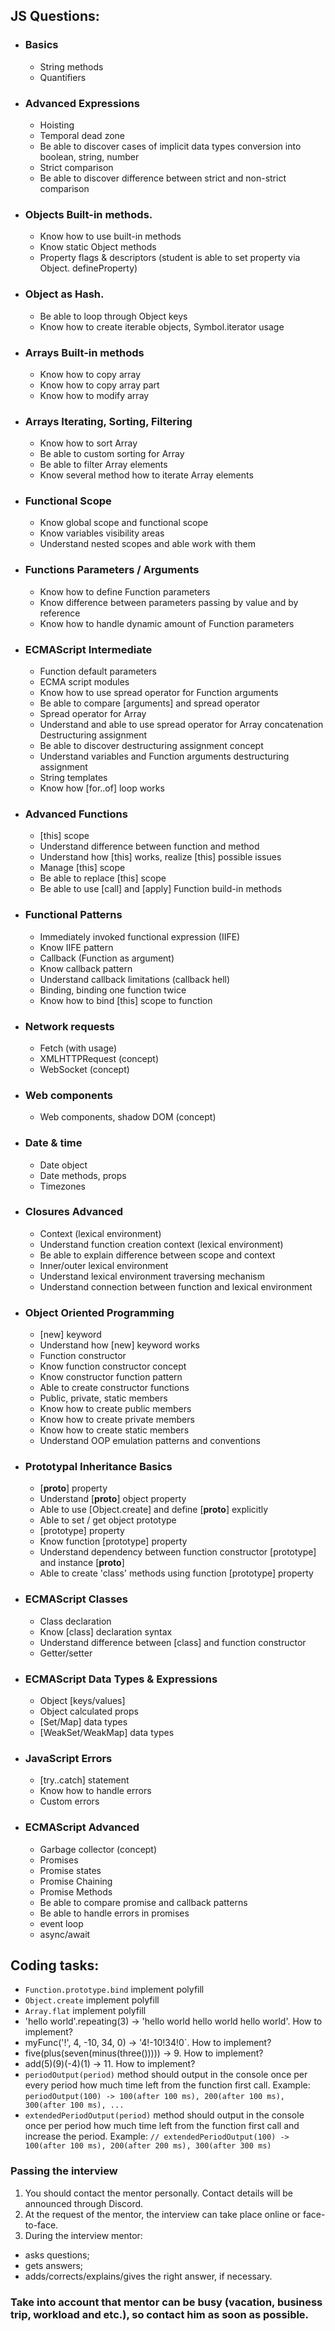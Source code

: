 ## JS Questions:

- ### Basics

  - String methods
  - Quantifiers

- ### Advanced Expressions

  - Hoisting
  - Temporal dead zone
  - Be able to discover cases of implicit data types conversion into boolean, string, number
  - Strict comparison
  - Be able to discover difference between strict and non-strict comparison

- ### Objects Built-in methods.

  - Know how to use built-in methods
  - Know static Object methods
  - Property flags & descriptors (student is able to set property via Object. defineProperty)

- ### Object as Hash.

  - Be able to loop through Object keys
  - Know how to create iterable objects, Symbol.iterator usage

- ### Arrays Built-in methods

  - Know how to copy array
  - Know how to copy array part
  - Know how to modify array

- ### Arrays Iterating, Sorting, Filtering

  - Know how to sort Array
  - Be able to custom sorting for Array
  - Be able to filter Array elements
  - Know several method how to iterate Array elements

- ### Functional Scope

  - Know global scope and functional scope
  - Know variables visibility areas
  - Understand nested scopes and able work with them

- ### Functions Parameters / Arguments

  - Know how to define Function parameters
  - Know difference between parameters passing by value and by reference
  - Know how to handle dynamic amount of Function parameters

- ### ECMAScript Intermediate

  - Function default parameters
  - ECMA script modules
  - Know how to use spread operator for Function arguments
  - Be able to compare [arguments] and spread operator
  - Spread operator for Array
  - Understand and able to use spread operator for Array concatenation
    Destructuring assignment
  - Be able to discover destructuring assignment concept
  - Understand variables and Function arguments destructuring assignment
  - String templates
  - Know how [for..of] loop works

- ### Advanced Functions

  - [this] scope
  - Understand difference between function and method
  - Understand how [this] works, realize [this] possible issues
  - Manage [this] scope
  - Be able to replace [this] scope
  - Be able to use [call] and [apply] Function build-in methods

- ### Functional Patterns

  - Immediately invoked functional expression (IIFE)
  - Know IIFE pattern
  - Callback (Function as argument)
  - Know callback pattern
  - Understand callback limitations (callback hell)
  - Binding, binding one function twice
  - Know how to bind [this] scope to function

- ### Network requests

  - Fetch (with usage)
  - XMLHTTPRequest (concept)
  - WebSocket (concept)

- ### Web components

  - Web components, shadow DOM (concept)

- ### Date & time
  - Date object
  - Date methods, props
  - Timezones
- ### Closures Advanced
  - Context (lexical environment)
  - Understand function creation context (lexical environment)
  - Be able to explain difference between scope and context
  - Inner/outer lexical environment
  - Understand lexical environment traversing mechanism
  - Understand connection between function and lexical environment
- ### Object Oriented Programming
  - [new] keyword
  - Understand how [new] keyword works
  - Function constructor
  - Know function constructor concept
  - Know constructor function pattern
  - Able to create constructor functions
  - Public, private, static members
  - Know how to create public members
  - Know how to create private members
  - Know how to create static members
  - Understand OOP emulation patterns and conventions
- ### Prototypal Inheritance Basics
  - [__proto__] property
  - Understand [__proto__] object property
  - Able to use [Object.create] and define [__proto__] explicitly
  - Able to set / get object prototype
  - [prototype] property
  - Know function [prototype] property
  - Understand dependency between function constructor [prototype] and instance [__proto__]
  - Able to create 'class' methods using function [prototype] property
- ### ECMAScript Classes
  - Class declaration
  - Know [class] declaration syntax
  - Understand difference between [class] and function constructor
  - Getter/setter
- ### ECMAScript Data Types & Expressions
  - Object [keys/values]
  - Object calculated props
  - [Set/Map] data types
  - [WeakSet/WeakMap] data types
- ### JavaScript Errors
  - [try..catch] statement
  - Know how to handle errors
  - Custom errors
- ### ECMAScript Advanced
  - Garbage collector (concept)
  - Promises
  - Promise states
  - Promise Chaining
  - Promise Methods
  - Be able to compare promise and callback patterns
  - Be able to handle errors in promises
  - event loop
  - async/await

## Coding tasks:

- `Function.prototype.bind` implement polyfill
- `Object.create` implement polyfill
- `Array.flat` implement polyfill
- 'hello world'.repeating(3) -> 'hello world hello world hello world'. How to implement?
- myFunc('!', 4, -10, 34, 0) -> '4!-10!34!0`. How to implement?
- five(plus(seven(minus(three())))) -> 9. How to implement?
- add(5)(9)(-4)(1) -> 11. How to implement?
- `periodOutput(period)` method should output in the console once per every period how much time left from the function first call.
  Example:
  `periodOutput(100) -> 100(after 100 ms), 200(after 100 ms), 300(after 100 ms), ...`
- `extendedPeriodOutput(period)` method should output in the console once per period how much time left from the function first call and increase the period. Example: `// extendedPeriodOutput(100) -> 100(after 100 ms), 200(after 200 ms), 300(after 300 ms)`

### Passing the interview

1. You should contact the mentor personally. Contact details will be announced through Discord.
2. At the request of the mentor, the interview can take place online or face-to-face.
3. During the interview mentor:

- asks questions;
- gets answers;
- adds/corrects/explains/gives the right answer, if necessary.

### Take into account that mentor can be busy (vacation, business trip, workload and etc.), so contact him as soon as possible.
